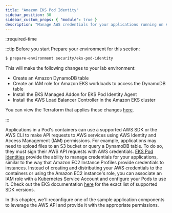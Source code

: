 ```yaml
---
title: "Amazon EKS Pod Identity"
sidebar_position: 30
sidebar_custom_props: { "module": true }
description: "Manage AWS credentials for your applications running on Amazon Elastic Kubernetes Service with EKS Pod Identity."
---
```


::required-time

:::tip Before you start
Prepare your environment for this section:

```bash timeout=300 wait=30
$ prepare-environment security/eks-pod-identity
```

This will make the following changes to your lab environment:

- Create an Amazon DynamoDB table
- Create an IAM role for Amazon EKS workloads to access the DynamoDB table
- Install the EKS Managed Addon for EKS Pod Identity Agent
- Install the AWS Load Balancer Controller in the Amazon EKS cluster

You can view the Terraform that applies these changes [here](https://github.com/VAR::MANIFESTS_OWNER/VAR::MANIFESTS_REPOSITORY/tree/VAR::MANIFESTS_REF/manifests/modules/security/eks-pod-identity/.workshop/terraform).

:::

Applications in a Pod's containers can use a supported AWS SDK or the AWS CLI to make API requests to AWS services using AWS Identity and Access Management (IAM) permissions. For example, applications may need to upload files to an S3 bucket or query a DynamoDB table. To do so, they must sign their AWS API requests with AWS credentials. [EKS Pod Identities](https://docs.aws.amazon.com/eks/latest/userguide/pod-identities.html) provide the ability to manage credentials for your applications, similar to the way that Amazon EC2 Instance Profiles provide credentials to instances. Instead of creating and distributing your AWS credentials to the containers or using the Amazon EC2 instance's role, you can associate an IAM role with a Kubernetes Service Account and configure your Pods to use it. Check out the EKS documentation [here](https://docs.aws.amazon.com/eks/latest/userguide/pod-id-minimum-sdk.html) for the exact list of supported SDK versions.

In this chapter, we'll reconfigure one of the sample application components to leverage the AWS API and provide it with the appropriate permissions.
